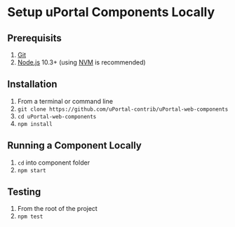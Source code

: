 # Setup uPortal Components Locally

## Prerequisits

1.  [Git][]
2.  [Node.js][] 10.3+ (using [NVM][] is recommended)

## Installation

1.  From a terminal or command line
2.  `git clone https://github.com/uPortal-contrib/uPortal-web-components`
3.  `cd uPortal-web-components`
4.  `npm install`

## Running a Component Locally

1.  `cd` into component folder
2.  `npm start`

## Testing

1.  From the root of the project
2.  `npm test`

[git]: https://git-scm.com/download
[node.js]: https://nodejs.org/en/download/
[nvm]: https://github.com/creationix/nvm#readme

